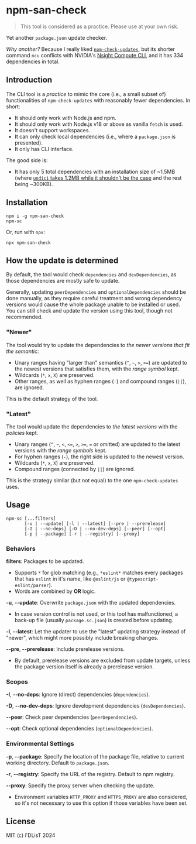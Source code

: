 # npm-san-check

> This tool is considered as a practice. Please use at your own risk.

Yet another `package.json` update checker.

*Why another?* Because I really liked [`npm-check-updates`](https://github.com/raineorshine/npm-check-updates), but its shorter command `ncu` conflicts with NVIDIA's [Nsight Compute CLI](https://developer.nvidia.com/nsight-compute), and it has 334 dependencies in total.

## Introduction

The CLI tool is a *practice* to mimic the core (i.e., a small subset of) functionalities of `npm-check-updates` with reasonably fewer dependencies. In short:

- It should only work with Node.js and npm.
- It should only work with Node.js v18 or above as vanilla `fetch` is used.
- It doesn't support workspaces.
- It can only check local dependencies (i.e., where a `package.json` is presented).
- It only has CLI interface.

The good side is:

- It has only 5 total dependencies with an installation size of ~1.5MB (where [`undici` takes 1.2MB while it shouldn't be the case](https://github.com/nodejs/node/issues/43187) and the rest being ~300KB).

## Installation

```
npm i -g npm-san-check
npm-sc
```

Or, run with `npx`:

```
npx npm-san-check
```

## How the update is determined

By default, the tool would check `dependencies` and `devDependencies`, as those dependencies are mostly safe to update.

Generally, updating `peerDependencies` and `optionalDependencies` should be done manually, as they require careful treatment and wrong dependency versions would cause the whole package unable to be installed or used. You can still check and update the version using this tool, though not recommended.

### "Newer"

The tool would try to update the dependencies to *the newer versions that fit the semantic*:

- Unary ranges having "larger than" semantics (`^`, `~`, `>`, `>=`) are updated to the newest versions that satisfies them, with the *range symbol* kept.
- Wildcards (`*`, `x`, `X`) are preserved.
- Other ranges, as well as hyphen ranges (`-`) and compound ranges (`||`), are ignored.

This is the default strategy of the tool.

### "Latest"

The tool would update the dependencies to *the latest versions* with the *policies* kept.

- Unary ranges (`^`, `~`, `<`, `<=`, `>`, `>=`, `=` or omitted) are updated to the latest versions with the *range symbols* kept.
- For hyphen ranges (`-`), the right side is updated to the newest version.
- Wildcards (`*`, `x`, `X`) are preserved.
- Compound ranges (connected by `||`) are ignored.

This is the strategy similar (but not equal) to the one `npm-check-updates` uses.

## Usage

```
npm-sc [...filters]
       [-u | --update] [-l | --latest] [--pre | --prerelease]
       [-I | --no-deps] [-D | --no-dev-deps] [--peer] [--opt]
       [-p | --package] [-r | --registry] [--proxy]
```

### Behaviors

**filters**: Packages to be updated.

- Supports `*` for glob matching (e.g., `*eslint*` matches every packages that has `eslint` in it's name, like `@eslint/js` or `@typescript-eslint/parser`).
- Words are combined by **OR** logic.

**-u**, **--update**: Overwrite `package.json` with the updated dependencies.

- In case version control is not used, or this tool has malfunctioned, a back-up file (usually `package.sc.json`) is created before updating.

**-l**, **--latest**: Let the updater to use the "latest" updating strategy instead of "newer", which might more possibly include breaking changes.

**--pre**, **--prerelease**: Include prerelease versions.

- By default, prerelease versions are excluded from update targets, unless the package version itself is already a prerelease version.

### Scopes

**-I**, **--no-deps**: Ignore (direct) dependencies (`dependencies`).

**-D**, **--no-dev-deps**: Ignore development dependencies (`devDependencies`).

**--peer**: Check peer dependencies (`peerDependencies`).

**--opt**: Check optional dependencies (`optionalDependencies`).

### Environmental Settings

**-p**, **--package**: Specify the location of the package file, relative to current working directory. Default to `package.json`.

**-r**, **--registry**: Specify the URL of the registry. Default to npm registry.

**--proxy**: Specify the proxy server when checking the update.

- Environment variables `HTTP_PROXY` and `HTTPS_PROXY` are also considered, so it's not necessary to use this option if those variables have been set.

## License

MIT (c) i'DLisT 2024
